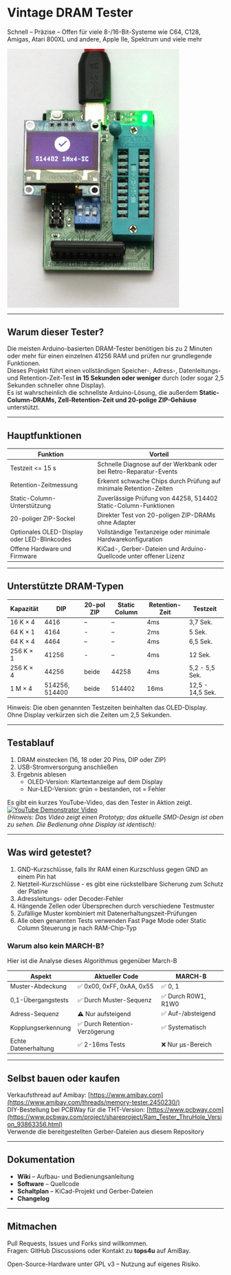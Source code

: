 # Vintage DRAM Tester  
Schnell – Präzise – Offen für viele 8-/16-Bit-Systeme wie C64, C128, Amigas, Atari 800XL und andere, Apple IIe, Spektrum und viele mehr

<img src="https://raw.githubusercontent.com/tops4u/Ram-Tester/refs/heads/main/Media/Tester.jpeg" width="400px" align="center"/><br/>

---

## Warum dieser Tester?

Die meisten Arduino-basierten DRAM-Tester benötigen bis zu 2 Minuten oder mehr für einen einzelnen 41256 RAM und prüfen nur grundlegende Funktionen.  
Dieses Projekt führt einen vollständigen Speicher-, Adress-, Datenleitungs- und Retention-Zeit-Test **in 15 Sekunden oder weniger** durch (oder sogar 2,5 Sekunden schneller ohne Display).  
Es ist wahrscheinlich die schnellste Arduino-Lösung, die außerdem **Static-Column-DRAMs, Zell-Retention-Zeit und 20-polige ZIP-Gehäuse** unterstützt.

---

## Hauptfunktionen

| Funktion | Vorteil |
|----------|---------|
| Testzeit <= 15 s | Schnelle Diagnose auf der Werkbank oder bei Retro-Reparatur-Events |
| Retention-Zeitmessung | Erkennt schwache Chips durch Prüfung auf minimale Retention-Zeiten |
| Static-Column-Unterstützung | Zuverlässige Prüfung von 44258, 514402 Static-Column-Funktionen |
| 20-poliger ZIP-Sockel | Direkter Test von 20-poligen ZIP-DRAMs ohne Adapter |
| Optionales OLED-Display oder LED-Blinkcodes | Vollständige Textanzeige oder minimale Hardwarekonfiguration |
| Offene Hardware und Firmware | KiCad-, Gerber-Dateien und Arduino-Quellcode unter offener Lizenz |

---

## Unterstützte DRAM-Typen

| Kapazität | DIP | 20-pol ZIP | Static Column | Retention-Zeit | Testzeit |
|-----------|-----|------------|----------------|-----------------|----------|
| 16 K × 4 | 4416 | – | – | 4ms | 3,7 Sek. |
| 64 K × 1 | 4164 | - | – | 2ms | 5 Sek. |
| 64 K × 4 | 4464 | – | – | 4ms | 6,5 Sek. |
| 256 K × 1 | 41256 | - | – | 4ms | 12 Sek. |
| 256 K × 4 | 44256 | beide | 44258 | 4ms | 5,2 - 5,5 Sek. |
| 1 M × 4 | 514256, 514400 | beide | 514402 | 16ms | 12,5 - 14,5 Sek. |

Hinweis: Die oben genannten Testzeiten beinhalten das OLED-Display. Ohne Display verkürzen sich die Zeiten um 2,5 Sekunden.

---

## Testablauf

1. DRAM einstecken (16, 18 oder 20 Pins, DIP oder ZIP)  
2. USB-Stromversorgung anschließen  
3. Ergebnis ablesen  
   * OLED-Version: Klartextanzeige auf dem Display  
   * Nur-LED-Version: grün = bestanden, rot = Fehler

Es gibt ein kurzes YouTube-Video, das den Tester in Aktion zeigt. <br/>
[![YouTube Demonstrator Video](https://img.youtube.com/vi/9TBlnfiTfQk/0.jpg)](https://www.youtube.com/watch?v=9TBlnfiTfQk "Demonstration")<br/>
*(Hinweis: Das Video zeigt einen Prototyp; das aktuelle SMD-Design ist oben zu sehen. Die Bedienung ohne Display ist identisch):*  

---

## Was wird getestet?
1. GND-Kurzschlüsse, falls Ihr RAM einen Kurzschluss gegen GND an einem Pin hat
2. Netzteil-Kurzschlüsse - es gibt eine rückstellbare Sicherung zum Schutz der Platine
3. Adressleitungs- oder Decoder-Fehler
4. Hängende Zellen oder Übersprechen durch verschiedene Testmuster
5. Zufällige Muster kombiniert mit Datenerhaltungszeit-Prüfungen
6. Alle oben genannten Tests verwenden Fast Page Mode oder Static Column Steuerung je nach RAM-Chip-Typ

### Warum also kein MARCH-B?
Hier ist die Analyse dieses Algorithmus gegenüber March-B

| Aspekt | Aktueller Code | MARCH-B |
| --- | --- | --- |
| Muster-Abdeckung | ✅ 0x00, 0xFF, 0xAA, 0x55 | ✅ 0, 1 |
| 0,1-Übergangstests | ✅ Durch Muster-Sequenz | ✅ Durch R0W1, R1W0 |
| Adress-Sequenz | ⚠️ Nur aufsteigend | ✅ Auf-/absteigend |
| Kopplungserkennung | ✅ Durch Retention-Verzögerung | ✅ Systematisch |
| Echte Datenerhaltung | ✅ 2-16ms Tests | ❌ Nur µs-Bereich |

---

## Selbst bauen oder kaufen  
Verkaufsthread auf Amibay: [https://www.amibay.com](https://www.amibay.com/threads/memory-tester.2450230/)<br/>
DIY-Bestellung bei PCBWay für die THT-Version: [https://www.pcbway.com](https://www.pcbway.com/project/shareproject/Ram_Tester_ThruHole_Version_93863356.html)<br/>
Verwende die bereitgestellten Gerber-Dateien aus diesem Repository

---

## Dokumentation

* **Wiki** – Aufbau- und Bedienungsanleitung  
* **Software** – Quellcode  
* **Schaltplan** – KiCad-Projekt und Gerber-Dateien  
* **Changelog**

---

## Mitmachen

Pull Requests, Issues und Forks sind willkommen.  
Fragen: GitHub Discussions oder Kontakt zu **tops4u** auf AmiBay.

Open-Source-Hardware unter GPL v3 – Nutzung auf eigenes Risiko.

